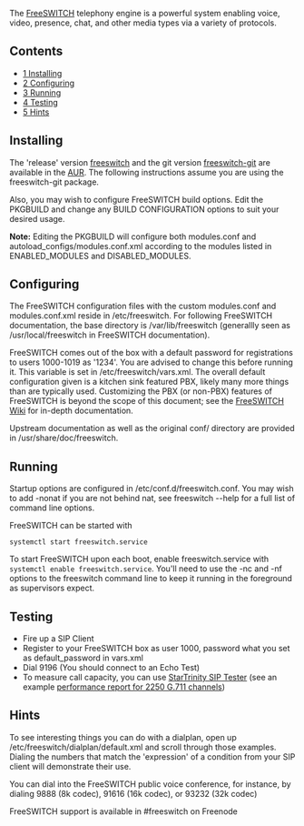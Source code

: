 The [FreeSWITCH](http://www.freeswitch.org) telephony engine is a powerful system enabling voice, video, presence, chat, and other media types via a variety of protocols.

## Contents

*   [1 Installing](#Installing)
*   [2 Configuring](#Configuring)
*   [3 Running](#Running)
*   [4 Testing](#Testing)
*   [5 Hints](#Hints)

## Installing

The 'release' version [freeswitch](https://aur.archlinux.org/packages/freeswitch/) and the git version [freeswitch-git](https://aur.archlinux.org/packages/freeswitch-git/) are available in the [AUR](/index.php/AUR "AUR"). The following instructions assume you are using the freeswitch-git package.

Also, you may wish to configure FreeSWITCH build options. Edit the PKGBUILD and change any BUILD CONFIGURATION options to suit your desired usage.

**Note:** Editing the PKGBUILD will configure both modules.conf and autoload_configs/modules.conf.xml according to the modules listed in ENABLED_MODULES and DISABLED_MODULES.

## Configuring

The FreeSWITCH configuration files with the custom modules.conf and modules.conf.xml reside in /etc/freeswitch. For following FreeSWITCH documentation, the base directory is /var/lib/freeswitch (generallly seen as /usr/local/freeswitch in FreeSWITCH documentation).

FreeSWITCH comes out of the box with a default password for registrations to users 1000-1019 as '1234'. You are advised to change this before running it. This variable is set in /etc/freeswitch/vars.xml. The overall default configuration given is a kitchen sink featured PBX, likely many more things than are typically used. Customizing the PBX (or non-PBX) features of FreeSWITCH is beyond the scope of this document; see the [FreeSWITCH Wiki](https://freeswitch.org/confluence/) for in-depth documentation.

Upstream documentation as well as the original conf/ directory are provided in /usr/share/doc/freeswitch.

## Running

Startup options are configured in /etc/conf.d/freeswitch.conf. You may wish to add -nonat if you are not behind nat, see freeswitch --help for a full list of command line options.

FreeSWITCH can be started with

 `systemctl start freeswitch.service` 

To start FreeSWITCH upon each boot, enable freeswitch.service with `systemctl enable freeswitch.service`. You'll need to use the -nc and -nf options to the freeswitch command line to keep it running in the foreground as supervisors expect.

## Testing

*   Fire up a SIP Client
*   Register to your FreeSWITCH box as user 1000, password what you set as default_password in vars.xml
*   Dial 9196 (You should connect to an Echo Test)
*   To measure call capacity, you can use [StarTrinity SIP Tester](http://startrinity.com/VoIP/SipTester/SipTester.aspx) (see an example [performance report for 2250 G.711 channels](http://startrinity.com/VoIP/TestingSipPbxSoftswitchServer.aspx#140722_freeswitch))

## Hints

To see interesting things you can do with a dialplan, open up /etc/freeswitch/dialplan/default.xml and scroll through those examples. Dialing the numbers that match the 'expression' of a condition from your SIP client will demonstrate their use.

You can dial into the FreeSWITCH public voice conference, for instance, by dialing 9888 (8k codec), 91616 (16k codec), or 93232 (32k codec)

FreeSWITCH support is available in #freeswitch on Freenode